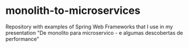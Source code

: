 # monolith-to-microservices
Repository with examples of Spring Web Frameworks that I use in my presentation "De monolito para microservico - e algumas descobertas de performance"
